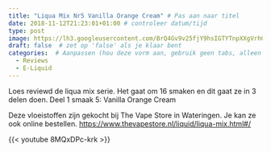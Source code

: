 ```yaml
---
title: "Liqua Mix Nr5 Vanilla Orange Cream" # Pas aan naar titel
date: 2018-11-12T21:23:01+01:00 # controleer datum/tijd
type: post
image: https://lh3.googleusercontent.com/BrQ4Gv9v25fjY9hsIGTYTnpXXgVrhG6UHR0RvGjOjZ66_HdKqohBSoE6fPtpAnJYMOUIj6Wm69W4ihCjfts86XjPyzmpDbsUTOeIeleylLCo-dylps10fq9E_z8r0Yf308AYXH0r-EF-A2bmHmODQ5OQb0l2hUUGUsBVdjXnlLhnkDxKzqM2lAvMAnIhMWUQ1XdrrKlidt-1ksHiquVFA6kfqpBPb0MKsdZtQjgB6VJBYCbPkyuyXa5h3kK9aKTk8xnITUqbwG4L5n61zDAzUuf7jzB2tRA4Ac6Tfcik6BYX1XTHFIgzdBXO9_BLhrwpA3-ChtSYoTwKQgD4Fi0DiOHAt0amLjJQkGDVR1WqNnVRpKFQCGitv1ecI2T_j3Jw6V6We5AB4NuyAkiGi3nXhy89OsOT8YmtVcJcjKghPp9MCIMqlLQBM8xpYPAMS8Q-cU0rZBMbdvRP9ImT1-_QDCEFdT7xk9mdaePhC22cmvXOsLwSCRblgYI2d8gQcizi6p9v4R2OtJiellZi_n_eLH59J18sdF915p8bk_Q5_5CExf4z1k_Y0idmFoG8MiAYifSh8xSSeurRal5OKz_nsMBYwtS_yZZmpEveLuVv0UlvubOVwlhgltgCC6fNrp-ltDwsJzPM1rH3dQpig_waBeEWprtGIvlU9qe0MIpjNoSFGlG6EFn4w6Us2DBScrfOh07UXUDPByaRE-lFLKxYuiAfsaMA0TZzaw2kwWA=w960-h540-no
draft: false  # zet op 'false' als je klaar bent
categories:  # Aanpassen (hou deze vorm aan, gebruik geen tabs, alleen spaties)
  - Reviews
  - E-Liquid
---
```


Loes reviewd de liqua mix serie. Het gaat om 16 smaken en dit gaat ze in 3 delen doen. 
Deel 1 smaak 5: Vanilla Orange Cream

Deze vloeistoffen zijn gekocht bij The Vape Store in Wateringen. Je kan ze ook online bestellen.
https://www.thevapestore.nl/liquid/liqua-mix.html#/

{{< youtube 8MQxDPc-krk >}}
